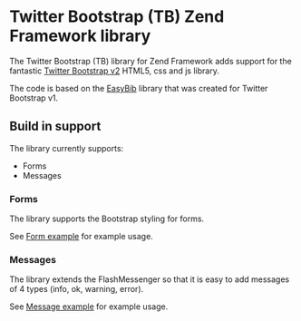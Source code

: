 # Twitter Bootstrap (TB) Zend Framework library

The Twitter Bootstrap (TB) library for Zend Framework adds support for the 
fantastic [Twitter Bootstrap v2](http://twitter.github.com/bootstrap/) HTML5, css
and js library.

The code is based on the [EasyBib](https://github.com/easybib/EasyBib_Form_Decorator) 
library that was created for Twitter Bootstrap v1.


## Build in support

The library currently supports:

* Forms
* Messages

### Forms

The library supports the Bootstrap styling for forms.

See [Form example](https://github.com/sgrame/openSGrame/blob/master/application/modules/examples/forms/Bootstrap.php) for example usage.


### Messages

The library extends the FlashMessenger so that it is easy to add messages of 4
types (info, ok, warning, error).

See [Message example](https://github.com/sgrame/openSGrame/blob/master/application/modules/examples/controllers/MessageController.php) for example usage.